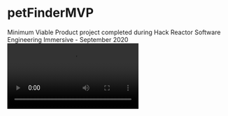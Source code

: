 # petFinderMVP
Minimum Viable Product project completed during Hack Reactor Software Engineering Immersive - September 2020
![demogif](https://i.imgur.com/fkmnGlS.mp4)
